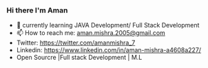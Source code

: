 ### Hi there  I'm Aman

- 🌱 currently learning JAVA Development/ Full Stack Development  
- 📫 How to reach me: aman.mishra.2005@gmail.com 
- Twitter: https://twitter.com/amanmishra_7
- Linkedin: https://www.linkedin.com/in/aman-mishra-a4608a227/
- Open Sourcre |Full stack Development | M.L


  
